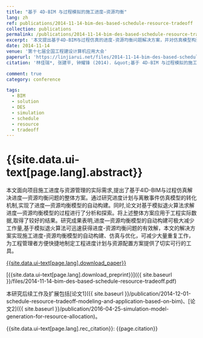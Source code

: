 ```yaml
---
title: "基于 4D-BIM 与过程模拟的施工进度—资源均衡"
lang: zh
ref: publications/2014-11-14-bim-des-based-schedule-resource-tradeoff
collection: publications
permalink: /publications/2014-11-14-bim-des-based-schedule-resource-tradeoff
excerpt: '本文提出基于4D-BIM与过程仿真的进度-资源均衡问题解决方案，并对仿真模型构建、求解进行了分析应用验证'
date: 2014-11-14
venue: '第十七届全国工程建设计算机应用大会'
paperurl: 'https://linjiarui.net/files/2014-11-14-bim-des-based-schedule-resource-tradeoff.pdf'
citation: '林佳瑞*, 张建平, 钟耀锋 (2014). &quot;基于 4D-BIM 与过程模拟的施工进度—资源均衡&quot; <i>第十七届全国工程建设计算机应用大会论文集</i>. 41-46. 中国土木工程学会. 中国, 北京.'

comment: true
category: conference

tags: 
  - BIM
  - solution
  - DES
  - simulation
  - schedule
  - resource
  - tradeoff
---
```



{{site.data.ui-text[page.lang].abstract}}
====

本文面向项目施工进度与资源管理的实际需求,提出了基于4ID-BIM与过程仿真解决进度—资源均衡问题的整体方案。通过研究进度计划与离散事件仿真模型的转化机制,实现了进度—资源均衡模型的自动构建。同时,论文对基于模拟退火算法求解进度—资源均衡模型的过程进行了分析和探索。将上述整体方案应用于工程实际数据,取得了较好的结果。研究成果表明,进度—资源均衡模型的自动构建可极大减少工作量,基于模拟退火算法可迅速获得进度-资源均衡问题的有效解，本文的解决方案实现施工进度-资源均衡模型的自动构建、仿真与优化，可减少大量重复工作，为工程管理者方便快捷地制定工程进度计划与资源配置方案提供了切实可行的工具。

[{{site.data.ui-text[page.lang].download_paper}}](http://kns.cnki.net/KCMS/detail/detail.aspx?dbcode=CPFD&dbname=CPFDLAST2015&filename=OGTY201411002010&v=MDE4NzdCTkt1aGRobmo5OFRuanFxeGRFZU1PVUtyaWZadTl2SHlubFU3M0tJbDBVS2lyZmQ3RzRIOVhOcm85Rlp1c09E)

[{{site.data.ui-text[page.lang].download_preprint}}]({{ site.baseurl }}/files/2014-11-14-bim-des-based-schedule-resource-tradeoff.pdf)

本研究后续工作及扩展包括[论文1]({{ site.baseurl }}/publication/2014-12-01-schedule-resource-tradeoff-modeling-and-application-based-on-bim)、[论文2]({{ site.baseurl }}/publication/2016-04-25-simulation-model-generation-for-resource-allocation)。

{{site.data.ui-text[page.lang].rec_citation}}: {{page.citation}}